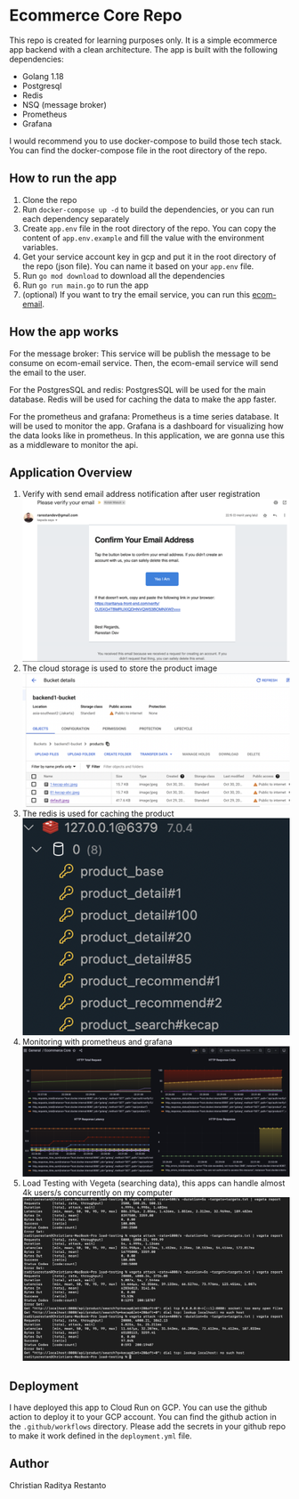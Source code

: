 # Ecommerce Core Repo
This repo is created for learning purposes only. It is a simple ecommerce app backend with a clean architecture.
The app is built with the following dependencies:
- Golang 1.18
- Postgresql
- Redis
- NSQ (message broker)
- Prometheus
- Grafana

I would recommend you to use docker-compose to build those tech stack. You can find the docker-compose file in the root directory of the repo.

## How to run the app
1. Clone the repo
2. Run `docker-compose up -d` to build the dependencies, or you can run each dependency separately
3. Create `app.env` file in the root directory of the repo. You can copy the content of `app.env.example` and fill the value with the environment variables.
4. Get your service account key in gcp and put it in the root directory of the repo (json file). You can name it based on your `app.env` file.
5. Run `go mod download` to download all the dependencies
6. Run `go run main.go` to run the app
7. (optional) If you want to try the email service, you can run this [ecom-email](https://github.com/radityarestan/ecom-email).

## How the app works
For the message broker: 
This service will be publish the message to be consume on ecom-email service. Then, the ecom-email service will send the email to the user.

For the PostgresSQL and redis: PostgresSQL will be used for the main database. Redis will be used for caching the data to make the app faster.

For the prometheus and grafana: Prometheus is a time series database. It will be used to monitor the app. Grafana is a dashboard for visualizing how the data looks like in prometheus.
In this application, we are gonna use this as a middleware to monitor the api.

## Application Overview
1. Verify with send email address notification after user registration
   ![Verifying Account](https://github.com/radityarestan/ecom-core/blob/master/demo/verify-email.png?raw=true)
2. The cloud storage is used to store the product image
   ![Verifying Account](https://github.com/radityarestan/ecom-core/blob/master/demo/cloud-storage.png?raw=true)
3. The redis is used for caching the product
   ![Verifying Account](https://github.com/radityarestan/ecom-core/blob/master/demo/redis-key.png?raw=true)
4. Monitoring with prometheus and grafana
   ![Verifying Account](https://github.com/radityarestan/ecom-core/blob/master/demo/grafana.png?raw=true)
5. Load Testing with Vegeta (searching data), this apps can handle almost 4k users/s concurrently on my computer
   ![Verifying Account](https://github.com/radityarestan/ecom-core/blob/master/demo/load-testing.png?raw=true)

## Deployment
I have deployed this app to Cloud Run on GCP. You can use the github action to deploy it to your GCP account. You can find the github action in the `.github/workflows` directory.
Please add the secrets in your github repo to make it work defined in the `deployment.yml` file.
   
## Author
Christian Raditya Restanto